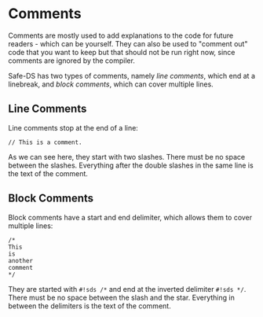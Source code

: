 # Comments

Comments are mostly used to add explanations to the code for future readers - which can be yourself. They can also be used to "comment out" code that you want to keep but that should not be run right now, since comments are ignored by the compiler.

Safe-DS has two types of comments, namely _line comments_, which end at a linebreak, and _block comments_, which can cover multiple lines.

## Line Comments

Line comments stop at the end of a line:

```sds
// This is a comment.
```

As we can see here, they start with two slashes. There must be no space between the slashes. Everything after the double slashes in the same line is the text of the comment.

## Block Comments

Block comments have a start and end delimiter, which allows them to cover multiple lines:

```sds
/*
This
is
another
comment
*/
```

They are started with `#!sds /*` and end at the inverted delimiter `#!sds */`. There must be no space between the slash and the star. Everything in between the delimiters is the text of the comment.
